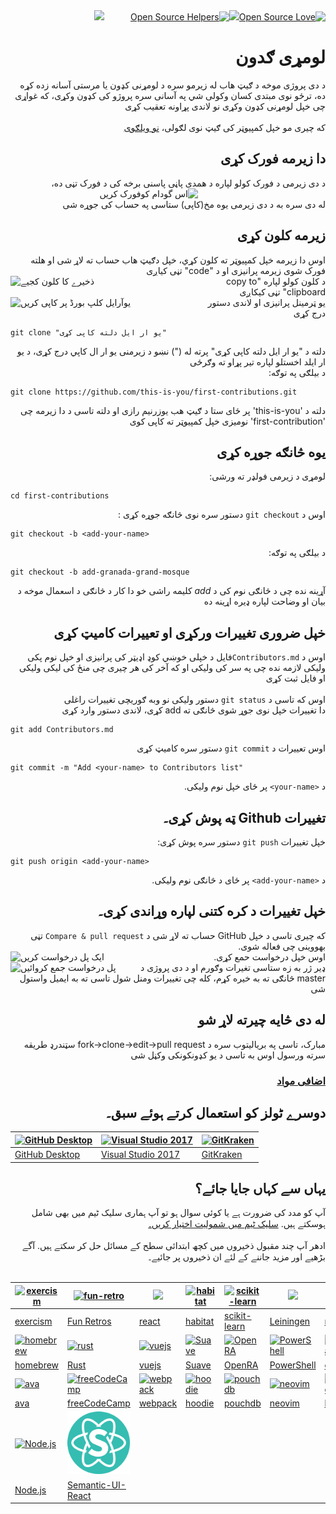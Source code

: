 <div dir="rtl">
<a href="https://github.com/ellerbrock/open-source-badges/"><img src="https://badges.frapsoft.com/os/v1/open-source.svg?v=103" alt="Open Source Love"></a><a href="https://opensource.org/licenses/MIT"><img src="https://img.shields.io/badge/License-MIT-green.svg"></a><a href="https://www.codetriage.com/roshanjossey/first-contributions" rel="nofollow"><img src="https://camo.githubusercontent.com/8e53aecabdd0316ce198fe932798bb0f8754b30f/68747470733a2f2f7777772e636f64657472696167652e636f6d2f726f7368616e6a6f737365792f66697273742d636f6e747269627574696f6e732f6261646765732f75736572732e737667" alt="Open Source Helpers"></a><a href="https://join.slack.com/t/firstcontributors/shared_invite/enQtNjkxNzQwNzA2MTMwLTVhMWJjNjg2ODRlNWZhNjIzYjgwNDIyZWYwZjhjYTQ4OTBjMWM0MmFhZDUxNzBiYzczMGNiYzcxNjkzZDZlMDM"><img align="left" width="150" src="https://firstcontributions.github.io/assets/Readme/join-slack-team.png"></a>
</div>

# <div dir="rtl"> لومړی ګدون </div>

<div dir="rtl">
د دی پروژی موخه د ګیټ هاب له زیرمو سره د لومړنی کډون یا مرستی آسانه زده کړه ده، ترځو نوی مبتدی کسان وکولی شي په آسانی سره پروژو کی کډون وکړی، که غواړی چی خپل لومړنی کډون وکړی نو لاندی پړاونه تعقیب کړی
</div>
<br />



<div dir="rtl">
که چیری  مو خپل کمپیوټر کی ګیټ نوی لګولی،
<a href="https://help.github.com/articles/set-up-git/">نو ویلګوی</a>
</div>

## <div dir="rtl"> دا زیرمه فورک کړی</div>
<div dir="rtl">
د دی زیرمی د فورک کولو لپاره د همدی پاڼی پاسنی برخه کی د فورک تڼی ده،
<br>
<img style="float: left" width="300" src="https://firstcontributions.github.io/assets/Readme/fork.png" alt="اس گودام کوفورک کریں" />
<br /> له دی سره به د دی زیرمی یوه مخ(کاپی) ستاسی په حساب کی جوړه شی

</div>

## <div dir="rtl">زیرمه کلون کړی</div>

<div dir="rtl">
اوس دا زیرمه خپل کمپیوټر ته کلون کړي، خپل دګیټ هاب حساب ته  لاړ شی او هلته فورک شوی زیرمه پرانیزی او د "code" تڼی کیاږی
</div>
<img style="float: left;" width="300" src="https://firstcontributions.github.io/assets/Readme/clone.png" alt="ذخیرے کا کلون کجیے" />
<div dir="rtl">
 د کلون کولو لپاره  "copy to clipboard" تڼی کیکاږی
</div>
<img style="float: left;" width="300" src="https://firstcontributions.github.io/assets/Readme/copy-to-clipboard.png" alt="یوآرایل کلپ بورڈ پر کاپی کریں" />
<div dir="rtl">
یو ټرمینل پرانیزی او لاندی دستور درج کړی
</div>

```
git clone "یو ار ایل دلته کاپی کړی"
```

<div dir="rtl">
دلته د "یو ار ایل دلته کاپی کړی" پرته له (") نښو د زیرمنی یو ار ال کاپي درج کړی، د یو ار ایلد اخستلو لپاره تیر پړاو ته وګرځی
</div>

<div dir="rtl">د بیلګی په توګه:</div>

```
git clone https://github.com/this-is-you/first-contributions.git
```

<div dir="rtl">دلته د 'this-is-you' پر ځای ستا د ګیټ هب یوزرنیم رازی او دلته تاسی د دا زیرمه چی 'first-contribution' نومیزی خپل کمپیوټر ته کاپی کوی</div>

## <div dir="rtl"> یوه څانګه جوړه کړی </div>

<div dir="rtl"> لومړی د زیرمی فولډر ته ورشی: </div>

```
cd first-contributions
```

<div dir="rtl"> اوس د <code>git checkout</code>  دستور سره نوی څانګه جوړه کړی : </div>

```
git checkout -b <add-your-name>
```

<div dir="rtl">د بیلګی په توګه:</div>

```
git checkout -b add-granada-grand-mosque
```

<div dir="rtl"> آړینه نده چی د څانګی نوم کی د <i>add</i> کلیمه راشی خو دا کار د څانګی د اسعمال موخه د بیان او وضاحت لپاره ډیره اړینه ده </div>

## <div dir="rtl"> خپل ضروری تغییرات ورکړی او تعییرات کامیټ کړی </div>

<div dir="rtl">
اوس د <code>Contributors.md</code>فایل د خپلی خوښي کوډ اډیټر کی پرانیزی او خپل نوم پکی ولیکی لازمه نده چی په سر کی ولیکی او که آخر  کی هر چیری چی منځ کی لیکی ولیکی او فایل ثبت کړی
</div>
<br>
<div dir="rtl">
اوس که تاسی د <code>git status</code> دستور ولیکی نو وبه ګوریچی تغییرات راغلی
</div>
<div dir="rtl">
دا تغییرات خپل نوی جوړ شوی څانګی ته add کړی، لاندی دستور وارد کړی
</div>

```
git add Contributors.md
```

<div dir="rtl"> اوس تعییرات د <code>git commit</code> دستور سره کامیټ کړی</div>

```
git commit -m "Add <your-name> to Contributors list"
```

<div dir="rtl"> د <code>&lt;your-name&gt;</code> پر ځای خپل نوم ولیکی. </div>

## <div dir="rtl">تغییرات Github ټه پوش کړی۔ </div>

<div dir="rtl">خپل تغییرات <code>git push</code> دستور  سره پوش کړی: </div>

```
git push origin <add-your-name>
```

<div dir="rtl">د <code>&lt;add-your-name&gt;</code> پر ځای د څانګی نوم ولیکی. </div>

## <div dir="rtl">  خپل تغییرات د کره کتنی لپاره وړاندی کړی۔ </div>

<div dir="rtl"> که چیری تاسی د خپل GitHub حساب ته لاړ شی د <code>Compare & pull request</code> تڼی بهووینی چی فعاله شوی. </div>

<img style="float: left;" src="https://firstcontributions.github.io/assets/Readme/compare-and-pull.png" alt="ایک پل درخواست کریں" />

<div dir="rtl"> اوس خپل درخواست حمع کړی. </div>

<img style="float: left;" src="https://firstcontributions.github.io/assets/Readme/submit-pull-request.png" alt="پل درخواست جمع کروائیں" />

<div dir="rtl"> ډیر ژر به زه ستاسی تغیرات وګورم او د دی پروژی د master څانګی ته به ‌خیره کړم، کله چی تغییرات ومنل شول تاسی ته به ایمیل واستول شی </div>

## <div dir="rtl"> له دی څایه چیرته لاړ شو   </div>
<div dir="rtl">مبارک، تاسی په بریالیتوب سره د fork->clone->edit->pull request سټندرډ طریقه سرته ورسول اوس به تاسی د یو کډونکونکی وکڼل شی</div>

### <div dir="rtl"> [ اضافی مواد ](../additional-material/git_workflow_scenarios/additional-material.md) </div>

## <div dir="rtl"> دوسرے ٹولز کو استعمال کرتے ہوئے سبق۔   </div>


|<a href="../github-desktop-tutorial.md"><img alt="GitHub Desktop" src="https://desktop.github.com/images/desktop-icon.svg" width="100"></a>|<a href="../github-windows-vs2017-tutorial.md"><img alt="Visual Studio 2017" src="https://camo.githubusercontent.com/90c576dade3a169088f993aebe41242a9c2f064d/68747470733a2f2f75706c6f61642e77696b696d656469612e6f72672f77696b6970656469612f636f6d6d6f6e732f632f63642f56697375616c5f53747564696f5f323031375f4c6f676f2e737667" width="100"></a>|<a href="../gitkraken-tutorial.md"><img alt="GitKraken" src="https://firstcontributions.github.io/assets/Readme/gk-icon.png" width="100"></a>|
|---|---|---|
|[GitHub Desktop](../github-desktop-tutorial.md)|[Visual Studio 2017](../github-windows-vs2017-tutorial.md)|[GitKraken](../gitkraken-tutorial.md)|

## <div dir="rtl"> یہاں سے کہاں جایا جائے؟ </div>

<div dir="rtl">
  آپ کو مدد کی ضرورت ہے یا کوئی سوال ہو تو آپ ہماری سلیک ٹیم میں بھی شامل ہوسکتے ہیں.
<a href="https://join.slack.com/t/firstcontributors/shared_invite/enQtMzE1MTYwNzI3ODQ0LTZiMDA2OGI2NTYyNjM1MTFiNTc4YTRhZTg4OWZjMzA0ZWZmY2UxYzVkMzI1ZmVmOWI4ODdkZWQwNTM2NDVmNjY">سلیک ٹیم میں شمولیت اختیار کریں۔</a>
</div>
<br />
<div dir="rtl">
ادھر آپ چند مقبول ذخیروں میں کچھ ابتدائی سطح کے مسائل حل کر سکتے ہیں. آگے بڑھیے اور مزید جاننے کے لئے ان ذخیروں پر جائیے۔
</div>
<br />

|[![exercism](https://avatars2.githubusercontent.com/u/5624255?v=3&s=100)](https://github.com/exercism/exercism.io/issues?q=is%3Aopen+is%3Aissue+label%3A%22good+first+patch%22)|[![fun-retro](https://avatars3.githubusercontent.com/u/15913975?v=3&s=100)](https://github.com/funretro/distributed/issues?q=is%3Aopen+is%3Aissue+label%3Abeginner-friendly)|[<img width="100" src="https://cdn.worldvectorlogo.com/logos/react.svg">](https://github.com/facebook/react/issues?q=is%3Aopen+is%3Aissue+label%3A%22good+first+bug%22)|[![habitat](https://avatars1.githubusercontent.com/u/18171698?v=3&s=100)](https://github.com/habitat-sh/habitat/issues?q=is%3Aopen+is%3Aissue+label%3AEasy)|[![scikit-learn](https://avatars0.githubusercontent.com/u/365630?v=3&s=100)](https://github.com/scikit-learn/scikit-learn/issues?q=is%3Aopen+is%3Aissue+label%3AEasy)|[<img width="100" src="https://camo.githubusercontent.com/0f302c808c8457f6460913e33aed3478124612c2/687474703a2f2f6c65696e696e67656e2e6f72672f696d672f6c65696e696e67656e2e6a7067">](https://github.com/technomancy/leiningen/issues?q=is%3Aopen+is%3Aissue+label%3ANewbie)|[<img width="100" src="https://images.plot.ly/plotly-documentation/thumbnail/numpy-logo.jpg">](https://github.com/numpy/numpy/issues?q=is%3Aopen+is%3Aissue+label%3A%22Easy+Fix%22)|[![elasticsearch](https://avatars2.githubusercontent.com/u/6764390?v=3&s=100)](https://github.com/elastic/elasticsearch/issues?q=is%3Aopen+is%3Aissue+label%3A%22low+hanging+fruit%22)|
|---|---|---|---|---|---|---|---|
|[exercism](https://github.com/exercism/exercism.io/issues?q=is%3Aopen+is%3Aissue+label%3A%22good+first+patch%22)|[Fun Retros](https://github.com/funretro/distributed/issues?q=is%3Aopen+is%3Aissue+label%3Abeginner-friendly)|[react](https://github.com/facebook/react/issues?q=is%3Aopen+is%3Aissue+label%3A%22good+first+bug%22)|[habitat](https://github.com/habitat-sh/habitat/issues?q=is%3Aopen+is%3Aissue+label%3AEasy)|[scikit-learn](https://github.com/scikit-learn/scikit-learn/issues?q=is%3Aopen+is%3Aissue+label%3AEasy)|[Leiningen](https://github.com/technomancy/leiningen/issues?q=is%3Aopen+is%3Aissue+label%3ANewbie)|[numpy](https://github.com/numpy/numpy/issues?q=is%3Aopen+is%3Aissue+label%3A%22Easy+Fix%22)|[elasticsearch](https://github.com/elastic/elasticsearch/issues?q=is%3Aopen+is%3Aissue+label%3A%22low+hanging+fruit%22)|
|[![homebrew](https://avatars2.githubusercontent.com/u/1503512?v=3&s=100)](https://github.com/Homebrew/brew/issues?q=is%3Aopen+is%3Aissue+label%3A%22help+wanted%22)|[![rust](https://avatars1.githubusercontent.com/u/5430905?v=3&s=100)](https://github.com/rust-lang/rust/issues?q=is%3Aopen+is%3Aissue+label%3AE-easy)|[![vuejs](https://avatars1.githubusercontent.com/u/6128107?v=3&s=100)](https://github.com/vuejs/vue/issues?q=is%3Aopen+is%3Aissue+label%3A%22contribution+welcome%22)|[![Suave](https://avatars2.githubusercontent.com/u/5822862?v=3&s=100)](https://github.com/SuaveIO/suave/issues?q=is%3Aopen+is%3Aissue+label%3Ahardness-easy)|[![OpenRA](https://avatars3.githubusercontent.com/u/409046?v=3&s=100)](https://github.com/OpenRA/OpenRA/issues?q=is%3Aopen+is%3Aissue+label%3AEasy)|[![PowerShell](https://avatars0.githubusercontent.com/u/11524380?v=3&s=100)](https://github.com/powershell/powershell/issues?q=is%3Aopen+is%3Aissue+label%3AUp-for-Grabs)|[![coala](https://avatars2.githubusercontent.com/u/10620750?v=3&s=100)](https://github.com/coala/coala/issues?q=is%3Aopen+is%3Aissue+label%3Adifficulty%2Flow+label%3Adifficulty%2Fnewcomer)|[![moment](https://avatars2.githubusercontent.com/u/4129662?v=3&s=100)](https://github.com/moment/moment/issues?q=is%3Aopen+is%3Aissue+label%3AUp-For-Grabs)|
|[homebrew](https://github.com/Homebrew/brew/issues?q=is%3Aopen+is%3Aissue+label%3A%22help+wanted%22)|[Rust](https://github.com/rust-lang/rust/issues?q=is%3Aopen+is%3Aissue+label%3AE-easy)|[vuejs](https://github.com/vuejs/vue/issues?q=is%3Aopen+is%3Aissue+label%3A%22contribution+welcome%22)|[Suave](https://github.com/SuaveIO/suave/issues?q=is%3Aopen+is%3Aissue+label%3Ahardness-easy)|[OpenRA](https://github.com/OpenRA/OpenRA/issues?q=is%3Aopen+is%3Aissue+label%3AEasy)|[PowerShell](https://github.com/powershell/powershell/issues?q=is%3Aopen+is%3Aissue+label%3AUp-for-Grabs)|[coala](https://github.com/coala/coala/issues?q=is%3Aopen+is%3Aissue+label%3Adifficulty%2Flow+label%3Adifficulty%2Fnewcomer)|[moment](https://github.com/moment/moment/issues?q=is%3Aopen+is%3Aissue+label%3AUp-For-Grabs)|
|[![ava](https://avatars0.githubusercontent.com/u/8527916?v=3&s=100)](https://github.com/avajs/ava/issues?q=is%3Aopen+is%3Aissue+label%3A%22good+for+beginner%22)|[![freeCodeCamp](https://avatars0.githubusercontent.com/u/9892522?v=3&s=100)](https://github.com/freeCodeCamp/freeCodeCamp/issues?q=is%3Aopen+is%3Aissue+label%3Afirst-timers-only)|[![webpack](https://avatars3.githubusercontent.com/u/2105791?v=3&s=100)](https://github.com/webpack/webpack/issues?q=is%3Aopen+is%3Aissue+label%3A%22D1%3A+Easy+%28Contrib.+Difficulty%29%22)|[![hoodie](https://avatars1.githubusercontent.com/u/1888826?v=3&s=100)](https://github.com/hoodiehq/hoodie/issues?q=is%3Aopen+is%3Aissue+label%3Afirst-timers-only)|[![pouchdb](https://avatars3.githubusercontent.com/u/3406112?v=3&s=100)](https://github.com/pouchdb/pouchdb/issues?q=is%3Aopen+is%3Aissue+label%3A%22first+timers+only%22)|[![neovim](https://avatars0.githubusercontent.com/u/6471485?v=3&s=100)](https://github.com/neovim/neovim/issues?q=is%3Aopen+is%3Aissue+label%3Aentry-level)|[![babel](https://avatars2.githubusercontent.com/u/9637642?v=3&s=100)](https://github.com/babel/babel/issues?q=is%3Aopen+is%3Aissue+label%3Abeginner-friendly) |[<img width="100" src="https://github.com/adobe/brackets/blob/gh-pages/images/brackets_128.png?raw=true">](https://github.com/adobe/brackets/labels/Starter%20bug)|
|[ava](https://github.com/avajs/ava/issues?q=is%3Aopen+is%3Aissue+label%3A%22good+for+beginner%22)|[freeCodeCamp](https://github.com/freeCodeCamp/freeCodeCamp/issues?q=is%3Aopen+is%3Aissue+label%3Afirst-timers-only)|[webpack](https://github.com/webpack/webpack/issues?q=is%3Aopen+is%3Aissue+label%3A%22D1%3A+Easy+%28Contrib.+Difficulty%29%22)|[hoodie](https://github.com/hoodiehq/hoodie/issues?q=is%3Aopen+is%3Aissue+label%3Afirst-timers-only)|[pouchdb](https://github.com/pouchdb/pouchdb/issues?q=is%3Aopen+is%3Aissue+label%3A%22first+timers+only%22)|[neovim](https://github.com/neovim/neovim/issues?q=is%3Aopen+is%3Aissue+label%3Aentry-level)|[babel](https://github.com/babel/babel/issues?q=is%3Aopen+is%3Aissue+label%3Abeginner-friendly) |[brackets](https://github.com/adobe/brackets/labels/Starter%20bug)|
| [![Node.js](https://avatars1.githubusercontent.com/u/9950313?v=3&s=100)](https://github.com/nodejs/node/issues?q=is%3Aissue+is%3Aopen+label%3A%22good+first+contribution%22)|[<img width="100" src="https://github.com/Semantic-Org/Semantic-UI-React/blob/master/docs/public/logo.png">](https://github.com/Semantic-Org/Semantic-UI-React/issues?q=is%3Aissue+is%3Aopen+label%3A%22good+first+contribution%22)|
| [Node.js](https://github.com/nodejs/node/issues?q=is%3Aissue+is%3Aopen+label%3A%22good+first+contribution%22) |[Semantic-UI-React](https://github.com/Semantic-Org/Semantic-UI-React/issues?q=is%3Aissue+is%3Aopen+label%3A%22good+first+contribution%22) |
